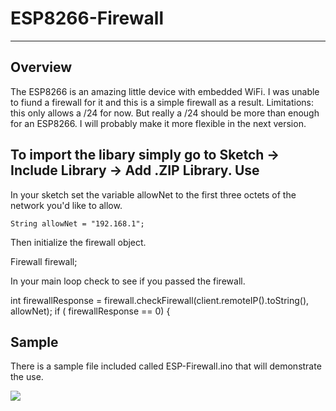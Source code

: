 # ESP8266-Firewall
-----

Overview
----
The ESP8266 is an amazing little device with embedded WiFi. I was unable to fiund a firewall for it and this is a simple firewall as a result. Limitations: this only allows a /24 for now. But really a /24 should be more than enough for an ESP8266. I will probably make it more flexible in the next version. 

To import the libary simply go to Sketch -> Include Library -> Add .ZIP Library. 
Use 
----

In your sketch set the variable allowNet to the first three octets of the network you'd like to allow. 

    String allowNet = "192.168.1";

Then initialize the firewall object. 

   Firewall firewall;


In your main loop check to see if you passed the firewall. 


   int firewallResponse = firewall.checkFirewall(client.remoteIP().toString(), allowNet);
    if ( firewallResponse == 0) {


Sample
---
There is a sample file included called ESP-Firewall.ino that will demonstrate the use. 

![](https://raw.githubusercontent.com/joemcmanus/ESP8266-Firewall/master/screenshot.png)

